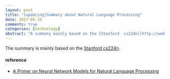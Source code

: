 ```yaml
---
layout: post
title: "[updating]Summary about Natural Language Processing"
date: 2017-05-19
comments: true
categories: [technology]
abstract: "A summary mainly based on the [Stanford  cs224n](http://web.stanford.edu/class/cs224n/)"
---
```

The summary is mainly based on the [Stanford  cs224n](http://web.stanford.edu/class/cs224n/).

#### reference
* [A Primer on Neural Network Models for Natural Language Processing](http://pquentin.github.io/nnlp/nnlp.html)